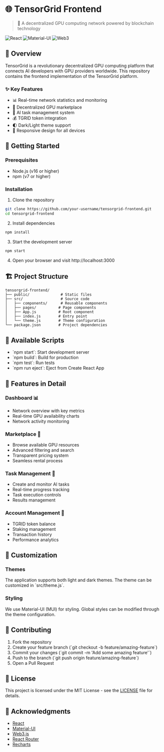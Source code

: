 # 🌐 TensorGrid Frontend

> 🚀 A decentralized GPU computing network powered by blockchain technology

![React](https://img.shields.io/badge/React-18.2.0-blue?logo=react)
![Material-UI](https://img.shields.io/badge/MUI-5.13.0-blue?logo=mui)
![Web3](https://img.shields.io/badge/Web3-Ready-green?logo=ethereum)

## 🎯 Overview

TensorGrid is a revolutionary decentralized GPU computing platform that connects AI developers with GPU providers worldwide. This repository contains the frontend implementation of the TensorGrid platform.

### ✨ Key Features

- 📊 Real-time network statistics and monitoring
- 🏪 Decentralized GPU marketplace
- 📝 AI task management system
- 💰 TGRID token integration
- 🌓 Dark/Light theme support
- 📱 Responsive design for all devices

## 🚀 Getting Started

### Prerequisites

- Node.js (v16 or higher)
- npm (v7 or higher)

### Installation

1. Clone the repository
```bash
git clone https://github.com/your-username/tensorgrid-frontend.git
cd tensorgrid-frontend
```

2. Install dependencies
```bash
npm install
```

3. Start the development server
```bash
npm start
```

4. Open your browser and visit http://localhost:3000

## 🏗️ Project Structure

```
tensorgrid-frontend/
├── public/              # Static files
├── src/                 # Source code
│   ├── components/      # Reusable components
│   ├── pages/          # Page components
│   ├── App.js          # Root component
│   ├── index.js        # Entry point
│   └── theme.js        # Theme configuration
└── package.json        # Project dependencies
```

## 🔧 Available Scripts

- \`npm start\`: Start development server
- \`npm build\`: Build for production
- \`npm test\`: Run tests
- \`npm run eject\`: Eject from Create React App

## 🌈 Features in Detail

### Dashboard 📊
- Network overview with key metrics
- Real-time GPU availability charts
- Network activity monitoring

### Marketplace 🏪
- Browse available GPU resources
- Advanced filtering and search
- Transparent pricing system
- Seamless rental process

### Task Management 📝
- Create and monitor AI tasks
- Real-time progress tracking
- Task execution controls
- Results management

### Account Management 💼
- TGRID token balance
- Staking management
- Transaction history
- Performance analytics

## 🎨 Customization

### Themes
The application supports both light and dark themes. The theme can be customized in \`src/theme.js\`.

### Styling
We use Material-UI (MUI) for styling. Global styles can be modified through the theme configuration.

## 🤝 Contributing

1. Fork the repository
2. Create your feature branch (\`git checkout -b feature/amazing-feature\`)
3. Commit your changes (\`git commit -m 'Add some amazing feature'\`)
4. Push to the branch (\`git push origin feature/amazing-feature\`)
5. Open a Pull Request

## 📄 License

This project is licensed under the MIT License - see the [LICENSE](LICENSE) file for details.

## 🙏 Acknowledgments

- [React](https://reactjs.org/)
- [Material-UI](https://mui.com/)
- [Web3.js](https://web3js.readthedocs.io/)
- [React Router](https://reactrouter.com/)
- [Recharts](https://recharts.org/)
